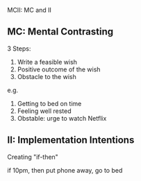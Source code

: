 MCII: MC and II

## MC: Mental Contrasting

3 Steps:

1. Write a feasible wish
2. Positive outcome of the wish
3. Obstacle to the wish

e.g.

1. Getting to bed on time
2. Feeling well rested
3. Obstable: urge to watch Netflix

## II: Implementation Intentions

Creating "if-then"

if 10pm, then put phone away, go to bed

